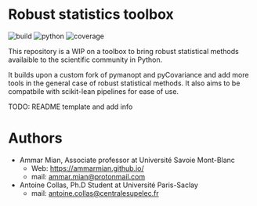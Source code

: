 # Robust statistics toolbox

![build](https://img.shields.io/badge/build-passing-red?style=for-the-badge) ![python](https://img.shields.io/badge/python-%3E3.7-blue?style=for-the-badge) ![coverage](https://img.shields.io/badge/coverage-93%25-green?style=for-the-badge) 

This repository is a WIP on a toolbox to bring robust statistical methods availaible to the scientific community in Python.

It builds upon a custom fork of pymanopt and pyCovariance and add more tools in the general case of robust statistical methods. It also aims to be compatbile with scikit-lean pipelines for ease of use.

TODO: README template and add info

# Authors

* Ammar Mian, Associate professor at Université Savoie Mont-Blanc
   * Web: https://ammarmian.github.io/
   * mail: ammar.mian@protonmail.com
* Antoine Collas, Ph.D Student at Université Paris-Saclay
   * mail: antoine.collas@centralesupelec.fr

